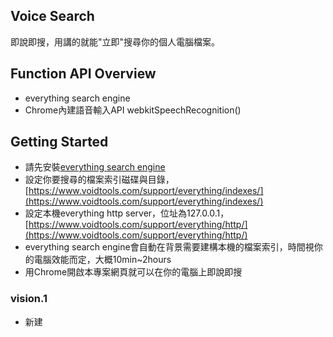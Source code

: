 ## Voice Search
即說即搜，用講的就能"立即"搜尋你的個人電腦檔案。


## Function API Overview
* everything search engine
* Chrome內建語音輸入API webkitSpeechRecognition()


## Getting Started
* 請先安裝[everything search engine](https://www.voidtools.com/)
* 設定你要搜尋的檔案索引磁碟與目錄，[https://www.voidtools.com/support/everything/indexes/](https://www.voidtools.com/support/everything/indexes/)
* 設定本機everything http server，位址為127.0.0.1，[https://www.voidtools.com/support/everything/http/](https://www.voidtools.com/support/everything/http/)
* everything search engine會自動在背景需要建構本機的檔案索引，時間視你的電腦效能而定，大概10min~2hours
* 用Chrome開啟本專案網頁就可以在你的電腦上即說即搜

### vision.1
* 新建
